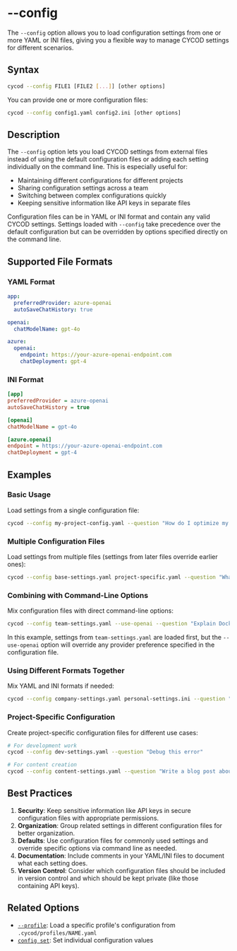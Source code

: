 # --config

The `--config` option allows you to load configuration settings from one or more YAML or INI files, giving you a flexible way to manage CYCOD settings for different scenarios.

## Syntax

```bash
cycod --config FILE1 [FILE2 [...]] [other options]
```

You can provide one or more configuration files:

```bash
cycod --config config1.yaml config2.ini [other options]
```

## Description

The `--config` option lets you load CYCOD settings from external files instead of using the default configuration files or adding each setting individually on the command line. This is especially useful for:

- Maintaining different configurations for different projects
- Sharing configuration settings across a team
- Switching between complex configurations quickly
- Keeping sensitive information like API keys in separate files

Configuration files can be in YAML or INI format and contain any valid CYCOD settings. Settings loaded with `--config` take precedence over the default configuration but can be overridden by options specified directly on the command line.

## Supported File Formats

### YAML Format

```yaml
app:
  preferredProvider: azure-openai
  autoSaveChatHistory: true

openai:
  chatModelName: gpt-4o

azure:
  openai:
    endpoint: https://your-azure-openai-endpoint.com
    chatDeployment: gpt-4
```

### INI Format

```ini
[app]
preferredProvider = azure-openai
autoSaveChatHistory = true

[openai]
chatModelName = gpt-4o

[azure.openai]
endpoint = https://your-azure-openai-endpoint.com
chatDeployment = gpt-4
```

## Examples

### Basic Usage

Load settings from a single configuration file:

```bash
cycod --config my-project-config.yaml --question "How do I optimize my code?"
```

### Multiple Configuration Files

Load settings from multiple files (settings from later files override earlier ones):

```bash
cycod --config base-settings.yaml project-specific.yaml --question "What's new in Python 3.11?"
```

### Combining with Command-Line Options

Mix configuration files with direct command-line options:

```bash
cycod --config team-settings.yaml --use-openai --question "Explain Docker containers"
```

In this example, settings from `team-settings.yaml` are loaded first, but the `--use-openai` option will override any provider preference specified in the configuration file.

### Using Different Formats Together

Mix YAML and INI formats if needed:

```bash
cycod --config company-settings.yaml personal-settings.ini --question "Summarize this meeting"
```

### Project-Specific Configuration

Create project-specific configuration files for different use cases:

```bash
# For development work
cycod --config dev-settings.yaml --question "Debug this error"

# For content creation
cycod --config content-settings.yaml --question "Write a blog post about AI"
```

## Best Practices

1. **Security**: Keep sensitive information like API keys in secure configuration files with appropriate permissions.
2. **Organization**: Group related settings in different configuration files for better organization.
3. **Defaults**: Use configuration files for commonly used settings and override specific options via command line as needed.
4. **Documentation**: Include comments in your YAML/INI files to document what each setting does.
5. **Version Control**: Consider which configuration files should be included in version control and which should be kept private (like those containing API keys).

## Related Options

- [`--profile`](profile.md): Load a specific profile's configuration from `.cycod/profiles/NAME.yaml`
- [`config set`](../config/set.md): Set individual configuration values